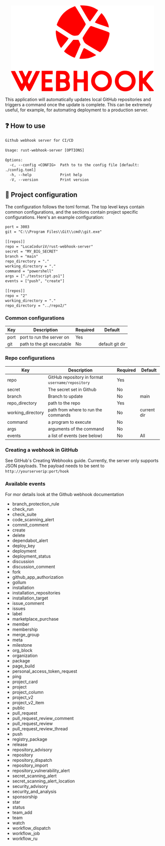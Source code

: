 <p align="center">
  <img src="logo.png" />
</p>

This application will automatically updates local GitHub repositories and triggers a command once the update is complete. This can be extremely useful, for example, for automating deployment to a production server.


## ❓ How to use

```
Github webhook server for CI/CD                                                
                                                                            
Usage: rust-webhook-server [OPTIONS]                                    
                                                                            
Options:                                                                    
  -c, --config <CONFIG>  Path to to the config file [default: ./config.toml]
  -h, --help             Print help                                         
  -V, --version          Print version
```

## 🚧 Project configuration

The configuration follows the toml format. The top level keys contain common 
configurations, and the sections contain project specific configurations. Here's an example configuration:

```
port = 3003
git = "C:\\Program Files\\Git\\cmd\\git.exe"

[[repos]]
repo = "LucaCoduriV/rust-webhook-server"
secret = "MY_BIG_SECRET"
branch = "main"
repo_directory = "."
working_directory = "."
command = "powershell"
args = ["./testscript.ps1"]
events = ["push", "create"]

[[repos]]
repo = "2"
working_directory = "."
repo_directory = "../repo2/"
```

### Common configurations

| Key  | Description                | Required | Default         |
|------|----------------------------|----------|-----------------|
| port | port to run the server on  | Yes      |                 |
| git  | path to the git executable | No       | default git dir |

### Repo configurations
| Key               | Description                                       | Required | Default     |
|-------------------|---------------------------------------------------|----------|-------------|
| repo              | GitHub repository in format `username/repository` | Yes      |             |
| secret            | The secret set in Github                          | No       |             |
| branch            | Branch to update                                  | No       | main        |
| repo_directory    | path to the repo                                  | Yes      |             |
| working_directory | path from where to run the commands               | No       | current dir |
| command           | a program to execute                              | No       |             |
| args              | arguments of the command                          | No       |             |
| events            | a list of events (see below)                      | No       | All         |

### Creating a webhook in GitHub
See GitHub's Creating Webhooks guide. Currently, the server only supports JSON 
payloads. The payload needs to be sent to `http://yourserverip:port/hook`

### Available events
For mor details look at the Github webhook documentation
-   branch_protection_rule
-   check_run
-   check_suite
-   code_scanning_alert
-   commit_comment
-   create
-   delete
-   dependabot_alert
-   deploy_key
-   deployment
-   deployment_status
-   discussion
-   discussion_comment
-   fork
-   github_app_authorization
-   gollum
-   installation
-   installation_repositories
-   installation_target
-   issue_comment
-   issues
-   label
-   marketplace_purchase
-   member
-   membership
-   merge_group
-   meta
-   milestone
-   org_block
-   organization
-   package
-   page_build
-   personal_access_token_request
-   ping
-   project_card
-   project
-   project_column
-   project_v2
-   project_v2_item
-   public
-   pull_request
-   pull_request_review_comment
-   pull_request_review
-   pull_request_review_thread
-   push
-   registry_package
-   release
-   repository_advisory
-   repository
-   repository_dispatch
-   repository_import
-   repository_vulnerability_alert
-   secret_scanning_alert
-   secret_scanning_alert_location
-   security_advisory
-   security_and_analysis
-   sponsorship
-   star
-   status
-   team_add
-   team
-   watch
-   workflow_dispatch
-   workflow_job
-   workflow_ru
